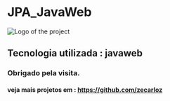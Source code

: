 # JPA_JavaWeb

![Logo of the project](https://www.educative.io/api/edpresso/shot/4572212776402944/image/6018355762823168)

## Tecnologia utilizada : javaweb
### Obrigado pela visita.

#### veja mais projetos em : https://github.com/zecarloz

